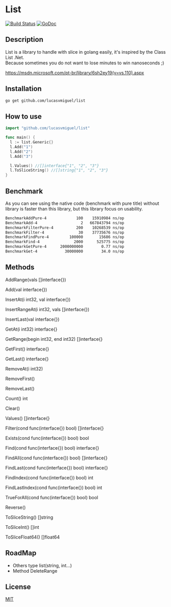 # List
[![Build Status](https://travis-ci.org/lucasvmiguel/list.svg?branch=master)](https://travis-ci.org/lucasvmiguel/list)
[![GoDoc](https://godoc.org/github.com/lucasvmiguel/list?status.svg)](https://godoc.org/github.com/lucasvmiguel/list)

## Description 

List is a library to handle with slice in golang easily, it's inspired by the Class List .Net.                            
Because sometimes you do not want to lose minutes to win nanoseconds ;)

https://msdn.microsoft.com/pt-br/library/6sh2ey19(v=vs.110).aspx

## Installation

```bash
go get github.com/lucasvmiguel/list
```

## How to use

``` go
import "github.com/lucasvmiguel/list"

func main() {
  l := list.Generic{}
  l.Add("1")
  l.Add("2")
  l.Add("3")

  l.Values() //[]interface{"1", "2", "3"}
  l.ToSliceString() //[]string{"1", "2", "3"}
}
```

## Benchmark

As you can see using the native code (benchmark with pure title) without library is faster than this library, but this library focus on usability.

```bash
BenchmarkAddPure-4   	       100	  15910984 ns/op
BenchmarkAdd-4       	         2	 667843794 ns/op
BenchmarkFilterPure-4	       200	  10268539 ns/op
BenchmarkFilter-4    	        30	  37735676 ns/op
BenchmarkFindPure-4  	    100000	     15686 ns/op
BenchmarkFind-4      	      2000	    525775 ns/op
BenchmarkGetPure-4   	2000000000	      0.77 ns/op
BenchmarkGet-4       	  30000000	      34.0 ns/op
```

## Methods

AddRange(vals []interface{})

Add(val interface{})

InsertAt(i int32, val interface{})

InsertRangeAt(i int32, vals []interface{})

InsertLast(val interface{})

GetAt(i int32) interface{}

GetRange(begin int32, end int32) []interface{}

GetFirst() interface{}

GetLast() interface{}

RemoveAt(i int32)

RemoveFirst()

RemoveLast()

Count() int

Clear()

Values() []interface{}

Filter(cond func(interface{}) bool) []interface{}

Exists(cond func(interface{}) bool) bool

Find(cond func(interface{}) bool) interface{}

FindAll(cond func(interface{}) bool) []interface{}

FindLast(cond func(interface{}) bool) interface{}

FindIndex(cond func(interface{}) bool) int

FindLastIndex(cond func(interface{}) bool) int

TrueForAll(cond func(interface{}) bool) bool

Reverse()

ToSliceString() []string

ToSliceInt() []int

ToSliceFloat64() []float64

## RoadMap

* Others type list(string, int...)
* Method DeleteRange

## License

  [MIT](LICENSE)

